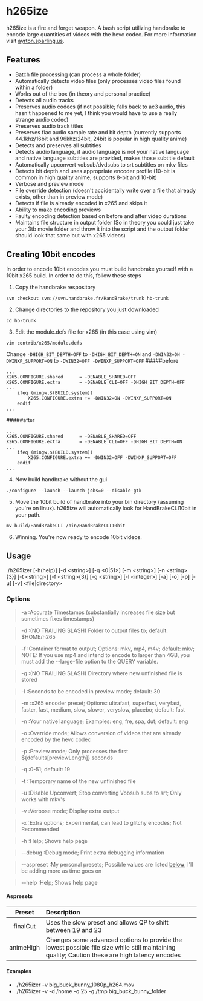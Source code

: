 # h265ize
h265ize is a fire and forget weapon. A bash script utilizing handbrake to encode large quantities of videos with the hevc codec.
For more information visit [ayrton.sparling.us](https://ayrton.sparling.us/index.php/ultimate-x265hevc-encoding-script-h265izer/ "Ayrton Sparling").

## Features
- Batch file processing (can process a whole folder)
- Automatically detects video files (only processes video files found within a folder)
- Works out of the box (in theory and personal practice)
- Detects all audio tracks
- Preserves audio codecs (if not possible; falls back to ac3 audio, this hasn't happened to me yet, I think you would have to use a really strange audio codec)
- Preserves audio track titles
- Preserves flac audio sample rate and bit depth (currently supports 44.1khz/16bit and 96khz/24bit, 24bit is popular in high quality anime)
- Detects and preserves all subtitles
- Detects audio language, if audio language is not your native language and native language subtitles are provided, makes those subtitle default
- Automatically upconvert vobsub/dvdsubs to srt subtitles on mkv files
- Detects bit depth and uses appropriate encoder profile (10-bit is common in high quality anime, supports 8-bit and 10-bit)
- Verbose and preview mode
- File override detection (doesn't accidentally write over a file that already exists, other than in preview mode)
- Detects if file is already encoded in x265 and skips it
- Ability to make encoding previews
- Faulty encoding detection based on before and after video durations
- Maintains file structure in output folder (So in theory you could just take your 3tb movie folder and throw it into the script and the output folder should look that same but with x265 videos)

## Creating 10bit encodes
In order to encode 10bit encodes you must build handbrake yourself with a 10bit x265 build. In order to do this, follow these steps

1. Copy the handbrake respository
```
svn checkout svn://svn.handbrake.fr/HandBrake/trunk hb-trunk
```
2. Change directories to the repository you just downloaded
```
cd hb-trunk
```
3. Edit the module.defs file for x265 (in this case using vim)
```
vim contrib/x265/module.defs
```
Change `-DHIGH_BIT_DEPTH=OFF` to `-DHIGH_BIT_DEPTH=ON` and `-DWIN32=ON -DWINXP_SUPPORT=ON` to `-DWIN32=OFF -DWINXP_SUPPORT=OFF`
#####before
```
...
X265.CONFIGURE.shared      = -DENABLE_SHARED=OFF
X265.CONFIGURE.extra       = -DENABLE_CLI=OFF -DHIGH_BIT_DEPTH=OFF
...
    ifeq (mingw,$(BUILD.system))
        X265.CONFIGURE.extra += -DWIN32=ON -DWINXP_SUPPORT=ON
    endif
...
```
#####after
```
...
X265.CONFIGURE.shared      = -DENABLE_SHARED=OFF
X265.CONFIGURE.extra       = -DENABLE_CLI=OFF -DHIGH_BIT_DEPTH=ON
...
    ifeq (mingw,$(BUILD.system))
        X265.CONFIGURE.extra += -DWIN32=OFF -DWINXP_SUPPORT=OFF
    endif
...
```
4. Now build handbrake without the gui
```
./configure --launch --launch-jobs=0 --disable-gtk
```
5. Move the 10bit build of handbrake into your bin directory (assuming you're on linux). h265ize will automatically look for HandBrakeCLI10bit in your path.
```
mv build/HandBrakeCLI /bin/HandBrakeCLI10bit
```
6. Winning. You're now ready to encode 10bit videos.

## Usage
./h265izer [-h(help)] [-d &lt;string&gt;] [-q &lt;0|51&gt;] [-m &lt;string&gt;] [-n &lt;string&gt;{3}] [-t &lt;string&gt;] [-f &lt;string&gt;{3}] [-g &lt;string&gt;] [-l &lt;integer&gt;] [-a] [-o] [-p] [-u] [-v] &lt;file|directory&gt;
### Options
>  -a :Accurate Timestamps (substantially increases file size but sometimes fixes timestamps)

>  -d :(NO TRAILING SLASH) Folder to output files to; default: $HOME/h265
  
>  -f :Container format to output; Options: mkv, mp4, m4v; default: mkv; NOTE: If you use mp4 and intend to encode to larger than 4GB, you must add the --large-file option to the QUERY variable.
  
>  -g :(NO TRAILING SLASH) Directory where new unfinished file is stored
  
>  -l :Seconds to be encoded in preview mode; default: 30
  
>  -m :x265 encoder preset; Options: ultrafast, superfast, veryfast, faster, fast, medium, slow, slower, veryslow, placebo; default: fast
  
>  -n :Your native language; Examples: eng, fre, spa, dut; default: eng
  
>  -o :Override mode; Allows conversion of videos that are already encoded by the hevc codec
  
>  -p :Preview mode; Only processes the first ${defaults[previewLength]} seconds
  
>  -q :0-51; default: 19
  
>  -t :Temporary name of the new unfinished file
  
>  -u :Disable Upconvert; Stop converting Vobsub subs to srt; Only works with mkv's
  
>  -v :Verbose mode; Display extra output
  
>  -x :Extra options; Experimental, can lead to glitchy encodes; Not Recommended
  
>  -h :Help; Shows help page
  
>  --debug :Debug mode; Print extra debugging information
  
>  --aspreset :My personal presets; Possible values are listed [below](#aspresets); I'll be adding more as time goes on

>  --help :Help; Shows help page

#### Aspresets <a name="aspresets"></a>
| Preset | Description |
|:---:|:---|
| finalCut | Uses the slow preset and allows QP to shift between 19 and 23 |
| animeHigh | Changes some advanced options to provide the lowest possible file size while still maintaining quality; Caution these are high latency encodes |

#### Examples
* ./h265izer -v big_buck_bunny_1080p_h264.mov
* ./h265izer -v -d /home -q 25 -g /tmp big_buck_bunny_folder